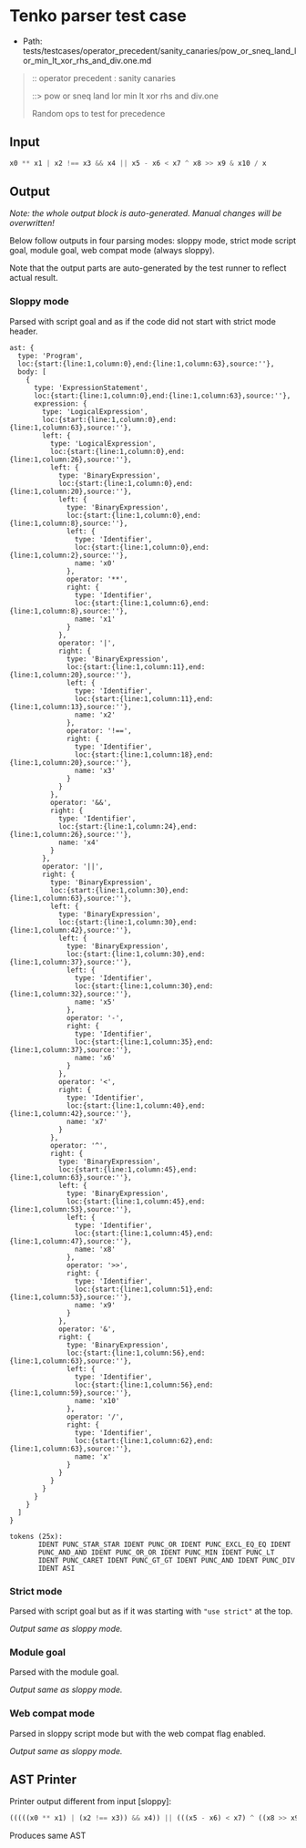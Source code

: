 # Tenko parser test case

- Path: tests/testcases/operator_precedent/sanity_canaries/pow_or_sneq_land_lor_min_lt_xor_rhs_and_div.one.md

> :: operator precedent : sanity canaries
>
> ::> pow or sneq land lor min lt xor rhs and div.one
>
> Random ops to test for precedence

## Input

`````js
x0 ** x1 | x2 !== x3 && x4 || x5 - x6 < x7 ^ x8 >> x9 & x10 / x
`````

## Output

_Note: the whole output block is auto-generated. Manual changes will be overwritten!_

Below follow outputs in four parsing modes: sloppy mode, strict mode script goal, module goal, web compat mode (always sloppy).

Note that the output parts are auto-generated by the test runner to reflect actual result.

### Sloppy mode

Parsed with script goal and as if the code did not start with strict mode header.

`````
ast: {
  type: 'Program',
  loc:{start:{line:1,column:0},end:{line:1,column:63},source:''},
  body: [
    {
      type: 'ExpressionStatement',
      loc:{start:{line:1,column:0},end:{line:1,column:63},source:''},
      expression: {
        type: 'LogicalExpression',
        loc:{start:{line:1,column:0},end:{line:1,column:63},source:''},
        left: {
          type: 'LogicalExpression',
          loc:{start:{line:1,column:0},end:{line:1,column:26},source:''},
          left: {
            type: 'BinaryExpression',
            loc:{start:{line:1,column:0},end:{line:1,column:20},source:''},
            left: {
              type: 'BinaryExpression',
              loc:{start:{line:1,column:0},end:{line:1,column:8},source:''},
              left: {
                type: 'Identifier',
                loc:{start:{line:1,column:0},end:{line:1,column:2},source:''},
                name: 'x0'
              },
              operator: '**',
              right: {
                type: 'Identifier',
                loc:{start:{line:1,column:6},end:{line:1,column:8},source:''},
                name: 'x1'
              }
            },
            operator: '|',
            right: {
              type: 'BinaryExpression',
              loc:{start:{line:1,column:11},end:{line:1,column:20},source:''},
              left: {
                type: 'Identifier',
                loc:{start:{line:1,column:11},end:{line:1,column:13},source:''},
                name: 'x2'
              },
              operator: '!==',
              right: {
                type: 'Identifier',
                loc:{start:{line:1,column:18},end:{line:1,column:20},source:''},
                name: 'x3'
              }
            }
          },
          operator: '&&',
          right: {
            type: 'Identifier',
            loc:{start:{line:1,column:24},end:{line:1,column:26},source:''},
            name: 'x4'
          }
        },
        operator: '||',
        right: {
          type: 'BinaryExpression',
          loc:{start:{line:1,column:30},end:{line:1,column:63},source:''},
          left: {
            type: 'BinaryExpression',
            loc:{start:{line:1,column:30},end:{line:1,column:42},source:''},
            left: {
              type: 'BinaryExpression',
              loc:{start:{line:1,column:30},end:{line:1,column:37},source:''},
              left: {
                type: 'Identifier',
                loc:{start:{line:1,column:30},end:{line:1,column:32},source:''},
                name: 'x5'
              },
              operator: '-',
              right: {
                type: 'Identifier',
                loc:{start:{line:1,column:35},end:{line:1,column:37},source:''},
                name: 'x6'
              }
            },
            operator: '<',
            right: {
              type: 'Identifier',
              loc:{start:{line:1,column:40},end:{line:1,column:42},source:''},
              name: 'x7'
            }
          },
          operator: '^',
          right: {
            type: 'BinaryExpression',
            loc:{start:{line:1,column:45},end:{line:1,column:63},source:''},
            left: {
              type: 'BinaryExpression',
              loc:{start:{line:1,column:45},end:{line:1,column:53},source:''},
              left: {
                type: 'Identifier',
                loc:{start:{line:1,column:45},end:{line:1,column:47},source:''},
                name: 'x8'
              },
              operator: '>>',
              right: {
                type: 'Identifier',
                loc:{start:{line:1,column:51},end:{line:1,column:53},source:''},
                name: 'x9'
              }
            },
            operator: '&',
            right: {
              type: 'BinaryExpression',
              loc:{start:{line:1,column:56},end:{line:1,column:63},source:''},
              left: {
                type: 'Identifier',
                loc:{start:{line:1,column:56},end:{line:1,column:59},source:''},
                name: 'x10'
              },
              operator: '/',
              right: {
                type: 'Identifier',
                loc:{start:{line:1,column:62},end:{line:1,column:63},source:''},
                name: 'x'
              }
            }
          }
        }
      }
    }
  ]
}

tokens (25x):
       IDENT PUNC_STAR_STAR IDENT PUNC_OR IDENT PUNC_EXCL_EQ_EQ IDENT
       PUNC_AND_AND IDENT PUNC_OR_OR IDENT PUNC_MIN IDENT PUNC_LT
       IDENT PUNC_CARET IDENT PUNC_GT_GT IDENT PUNC_AND IDENT PUNC_DIV
       IDENT ASI
`````

### Strict mode

Parsed with script goal but as if it was starting with `"use strict"` at the top.

_Output same as sloppy mode._

### Module goal

Parsed with the module goal.

_Output same as sloppy mode._

### Web compat mode

Parsed in sloppy script mode but with the web compat flag enabled.

_Output same as sloppy mode._

## AST Printer

Printer output different from input [sloppy]:

````js
(((((x0 ** x1) | (x2 !== x3)) && x4)) || (((x5 - x6) < x7) ^ ((x8 >> x9) & (x10 / x))));
````

Produces same AST
